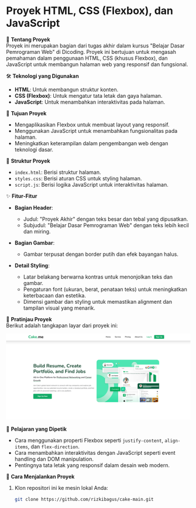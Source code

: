 # Proyek HTML, CSS (Flexbox), dan JavaScript

📖 **Tentang Proyek**  
Proyek ini merupakan bagian dari tugas akhir dalam kursus "Belajar Dasar Pemrograman Web" di Dicoding. Proyek ini bertujuan untuk mengasah pemahaman dalam penggunaan HTML, CSS (khusus Flexbox), dan JavaScript untuk membangun halaman web yang responsif dan fungsional.

🛠 **Teknologi yang Digunakan**  
- **HTML**: Untuk membangun struktur konten.  
- **CSS (Flexbox)**: Untuk mengatur tata letak dan gaya halaman.  
- **JavaScript**: Untuk menambahkan interaktivitas pada halaman.

🎯 **Tujuan Proyek**  
- Mengaplikasikan Flexbox untuk membuat layout yang responsif.
- Menggunakan JavaScript untuk menambahkan fungsionalitas pada halaman.
- Meningkatkan keterampilan dalam pengembangan web dengan teknologi dasar.

📂 **Struktur Proyek**  
- `index.html`: Berisi struktur halaman.  
- `styles.css`: Berisi aturan CSS untuk styling halaman.  
- `script.js`: Berisi logika JavaScript untuk interaktivitas halaman.

✨ **Fitur-Fitur**  
- **Bagian Header**:
  - Judul: "Proyek Akhir" dengan teks besar dan tebal yang dipusatkan.
  - Subjudul: "Belajar Dasar Pemrograman Web" dengan teks lebih kecil dan miring.
  
- **Bagian Gambar**:
  - Gambar terpusat dengan border putih dan efek bayangan halus.

- **Detail Styling**:
  - Latar belakang berwarna kontras untuk menonjolkan teks dan gambar.
  - Pengaturan font (ukuran, berat, penataan teks) untuk meningkatkan keterbacaan dan estetika.
  - Dimensi gambar dan styling untuk memastikan alignment dan tampilan visual yang menarik.

📸 **Pratinjau Proyek**  
Berikut adalah tangkapan layar dari proyek ini:

![Pratinjau Proyek](assets/img/ss.png)

🧠 **Pelajaran yang Dipetik**  
- Cara menggunakan properti Flexbox seperti `justify-content`, `align-items`, dan `flex-direction`.
- Cara menambahkan interaktivitas dengan JavaScript seperti event handling dan DOM manipulation.
- Pentingnya tata letak yang responsif dalam desain web modern.

🚀 **Cara Menjalankan Proyek**  
1. Klon repositori ini ke mesin lokal Anda:
   ```bash
   git clone https://github.com/rizkibagus/cake-main.git
